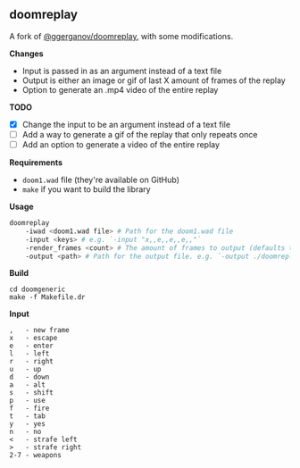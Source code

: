 ## doomreplay

A fork of [@ggerganov/doomreplay](https://github.com/ggerganov/doomreplay), with some modifications.

**Changes**

-   Input is passed in as an argument instead of a text file
-   Output is either an image or gif of last X amount of frames of the replay
-   Option to generate an .mp4 video of the entire replay

**TODO**

-   [x] Change the input to be an argument instead of a text file
-   [ ] Add a way to generate a gif of the replay that only repeats once
-   [ ] Add an option to generate a video of the entire replay

**Requirements**

-   `doom1.wad` file (they're available on GitHub)
-   `make` if you want to build the library

**Usage**

```sh
doomreplay
	-iwad <doom1.wad file> # Path for the doom1.wad file
	-input <keys> # e.g. `-input "x,,e,,e,,e,,"`
	-render_frames <count> # The amount of frames to output (defaults to 1)
	-output <path> # Path for the output file. e.g. `-output ./doomreplay.png` or `-output ./doomreplay.gif`
```

**Build**

```
cd doomgeneric
make -f Makefile.dr
```

**Input**

```
,   - new frame
x   - escape
e   - enter
l   - left
r   - right
u   - up
d   - down
a   - alt
s   - shift
p   - use
f   - fire
t   - tab
y   - yes
n   - no
<   - strafe left
>   - strafe right
2-7 - weapons
```
